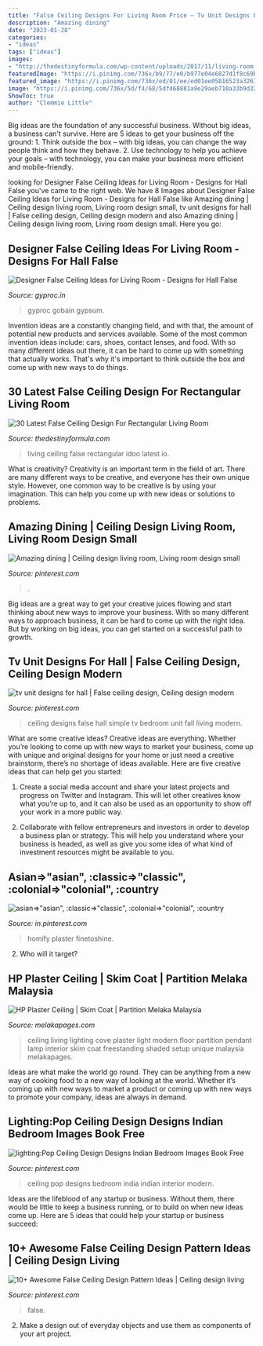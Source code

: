 ```yaml
---
title: "False Ceiling Designs For Living Room Price ~ Tv Unit Designs For Hall"
description: "Amazing dining"
date: "2023-01-28"
categories:
- "ideas"
tags: ["ideas"]
images:
- "http://thedestinyformula.com/wp-content/uploads/2017/11/living-room.jpg"
featuredImage: "https://i.pinimg.com/736x/b9/77/e0/b977e04e6827d1f8c69b182f40ddf271.jpg"
featured_image: "https://i.pinimg.com/736x/ed/01/ee/ed01ee05816523a326334e24c5910f04.jpg"
image: "https://i.pinimg.com/736x/5d/f4/68/5df468881a9e29aeb710a33b9d32bda1.jpg"
ShowToc: true
author: "Clemmie Little"
---
```



Big ideas are the foundation of any successful business. Without big ideas, a business can't survive. Here are 5 ideas to get your business off the ground: 1. Think outside the box – with big ideas, you can change the way people think and how they behave. 2. Use technology to help you achieve your goals – with technology, you can make your business more efficient and mobile-friendly. 
	

		
looking for Designer False Ceiling Ideas for Living Room - Designs for Hall False you've came to the right web. We have 8 Images about Designer False Ceiling Ideas for Living Room - Designs for Hall False like Amazing dining | Ceiling design living room, Living room design small, tv unit designs for hall | False ceiling design, Ceiling design modern and also Amazing dining | Ceiling design living room, Living room design small. Here you go:
		
    
## Designer False Ceiling Ideas For Living Room - Designs For Hall False

<img loading=lazy src="https://www.gyproc.in/images/living-big-9.jpg" onerror="this.onerror=null;this.src='https://tse2.mm.bing.net/th?id=OIP.DFoVwapPxru80QKP0OY8vwHaE8&amp;pid=15.1';" alt="Designer False Ceiling Ideas for Living Room - Designs for Hall False">

_Source: gyproc.in_

>gyproc gobain gypsum. 

	

Invention ideas are a constantly changing field, and with that, the amount of potential new products and services available. Some of the most common invention ideas include: cars, shoes, contact lenses, and food. With so many different ideas out there, it can be hard to come up with something that actually works. That's why it's important to think outside the box and come up with new ways to do things.

    
## 30 Latest False Ceiling Design For Rectangular Living Room

<img loading=lazy src="http://thedestinyformula.com/wp-content/uploads/2017/11/living-room.jpg" onerror="this.onerror=null;this.src='https://tse2.mm.bing.net/th?id=OIP.2n-J0oPmF0EAYjA-za0lbAHaEr&amp;pid=15.1';" alt="30 Latest False Ceiling Design For Rectangular Living Room">

_Source: thedestinyformula.com_

>living ceiling false rectangular idoo latest io. 

	

What is creativity?
Creativity is an important term in the field of art. There are many different ways to be creative, and everyone has their own unique style. However, one common way to be creative is by using your imagination. This can help you come up with new ideas or solutions to problems.

    
## Amazing Dining | Ceiling Design Living Room, Living Room Design Small

<img loading=lazy src="https://i.pinimg.com/736x/a8/6f/42/a86f428f0a7534222f33cad388dae0dd.jpg" onerror="this.onerror=null;this.src='https://tse3.mm.bing.net/th?id=OIP.mkGc4ymQ0z1ZnySm8FudlAHaKE&amp;pid=15.1';" alt="Amazing dining | Ceiling design living room, Living room design small">

_Source: pinterest.com_

>. 

	

Big ideas are a great way to get your creative juices flowing and start thinking about new ways to improve your business. With so many different ways to approach business, it can be hard to come up with the right idea. But by working on big ideas, you can get started on a successful path to growth.

    
## Tv Unit Designs For Hall | False Ceiling Design, Ceiling Design Modern

<img loading=lazy src="https://i.pinimg.com/originals/78/0c/b6/780cb61b4629a01f20a98e21b98deee6.jpg" onerror="this.onerror=null;this.src='https://tse4.mm.bing.net/th?id=OIP._gC1ezPSrKYhnxMEs76RAgHaJ4&amp;pid=15.1';" alt="tv unit designs for hall | False ceiling design, Ceiling design modern">

_Source: pinterest.com_

>ceiling designs false hall simple tv bedroom unit fall living modern. 

	

What are some creative ideas?
Creative ideas are everything. Whether you’re looking to come up with new ways to market your business, come up with unique and original designs for your home or just need a creative brainstorm, there’s no shortage of ideas available. Here are five creative ideas that can help get you started:
1. Create a social media account and share your latest projects and progress on Twitter and Instagram. This will let other creatives know what you’re up to, and it can also be used as an opportunity to show off your work in a more public way.

2. Collaborate with fellow entrepreneurs and investors in order to develop a business plan or strategy. This will help you understand where your business is headed, as well as give you some idea of what kind of investment resources might be available to you.


    
## Asian=&gt;&quot;asian&quot;, :classic=&gt;&quot;classic&quot;, :colonial=&gt;&quot;colonial&quot;, :country

<img loading=lazy src="https://i.pinimg.com/736x/ed/01/ee/ed01ee05816523a326334e24c5910f04.jpg" onerror="this.onerror=null;this.src='https://tse1.mm.bing.net/th?id=OIP.iSSvSxDQiQ-PDAzh-wJZmAHaFj&amp;pid=15.1';" alt="asian=&gt;&quot;asian&quot;, :classic=&gt;&quot;classic&quot;, :colonial=&gt;&quot;colonial&quot;, :country">

_Source: in.pinterest.com_

>homify plaster finetoshine. 

	

2) Who will it target?

    
## HP Plaster Ceiling | Skim Coat | Partition Melaka Malaysia

<img loading=lazy src="https://www.melakapages.com/wp-content/uploads/2015/02/plaster-ceiling-light.jpg" onerror="this.onerror=null;this.src='https://tse1.mm.bing.net/th?id=OIP.DakTnYjr3gP1EPjUoKHgkwHaEl&amp;pid=15.1';" alt="HP Plaster Ceiling | Skim Coat | Partition Melaka Malaysia">

_Source: melakapages.com_

>ceiling living lighting cove plaster light modern floor partition pendant lamp interior skim coat freestanding shaded setup unique malaysia melakapages. 

	

Ideas are what make the world go round. They can be anything from a new way of cooking food to a new way of looking at the world. Whether it’s coming up with new ways to market a product or coming up with new ways to promote your company, ideas are always in demand.

    
## Lighting:Pop Ceiling Design Designs Indian Bedroom Images Book Free

<img loading=lazy src="https://i.pinimg.com/736x/b9/77/e0/b977e04e6827d1f8c69b182f40ddf271.jpg" onerror="this.onerror=null;this.src='https://tse3.mm.bing.net/th?id=OIP.Mvws0LQ5F0Ag-z_YW1iX9wHaFU&amp;pid=15.1';" alt="lighting:Pop Ceiling Design Designs Indian Bedroom Images Book Free">

_Source: pinterest.com_

>ceiling pop designs bedroom india indian interior modern. 

	

Ideas are the lifeblood of any startup or business. Without them, there would be little to keep a business running, or to build on when new ideas come up. Here are 5 ideas that could help your startup or business succeed:

    
## 10+ Awesome False Ceiling Design Pattern Ideas | Ceiling Design Living

<img loading=lazy src="https://i.pinimg.com/736x/5d/f4/68/5df468881a9e29aeb710a33b9d32bda1.jpg" onerror="this.onerror=null;this.src='https://tse1.mm.bing.net/th?id=OIP.eEdZh2gU-0wJ8QqagudN_gHaGj&amp;pid=15.1';" alt="10+ Awesome False Ceiling Design Pattern Ideas | Ceiling design living">

_Source: pinterest.com_

>false. 

	

2. Make a design out of everyday objects and use them as components of your art project.


